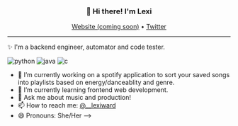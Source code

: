 <h3 align="center">👋 Hi there! I'm Lexi</h3>
<p align="center">
  <a href="#">Website (coming soon)</a> •
  <a href="https://twitter.com/__lexiward">Twitter</a>
</p>

---
✨ I'm a backend engineer, automator and code tester.

![python](https://img.shields.io/static/v1?logo=python&label=&message=python&color=111&logoColor=AAA&style=flat-square&link=)
![java](https://img.shields.io/static/v1?logo=java&label=&message=java&color=111&logoColor=AAA&style=flat-square&link=)
![c](https://img.shields.io/static/v1?logo=c&label=&message=C&color=111&logoColor=AAA&style=flat-square&link=)


- 🔭 I’m currently working on a spotify application to sort your saved songs into playlists based on energy/danceablity and genre.
- 🌱 I’m currently learning frontend web development.
- 💬 Ask me about music and production!
- 📫 How to reach me: <a href="https://twitter.com/__lexiward">@__lexiward</a>
- 😄 Pronouns: She/Her
-->
